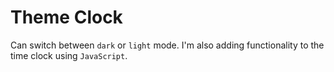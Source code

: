 # Theme Clock

Can switch between `dark` or `light` mode. I'm also adding functionality to the time clock using `JavaScript`.
